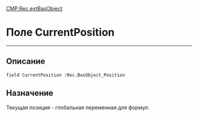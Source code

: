 ﻿---
Link: CMP.Rec.extBasObject.@CurrentPosition
---

<!---  Навигация
[Имя проекта](#) :
-->
[CMP.Rec.extBasObject](Default)

# Поле CurrentPosition
---

## Описание

    field CurrentPosition :Rec.BasObject_Position

<!--
## Аргументы{#Args}

### Аргумент1

Описание аргумента 1
-->

## Назначение

Текущая позиция - глобальная переменная для формул.

<!--
## Пример

    CurrentPosition...
-->

